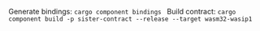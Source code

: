 Generate bindings: `cargo component bindings `
Build contract: `cargo component build -p sister-contract --release --target wasm32-wasip1`